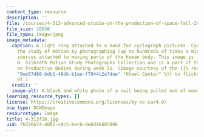 ```yaml
---
content_type: resource
description: ''
file: /courses/4-313-advanced-studio-on-the-production-of-space-fall-2016/7b3266744082c0c5becb4e6d46405806_4-313f16.jpg
file_size: 18038
file_type: image/jpeg
image_metadata:
  caption: A light ring attached to a hand for cyclograph pictures. Cyclography is
    the study of motion by photographing (up to hundreds of times a minute) light
    sources attached to moving parts of the human body. This image is from the Frank
    B. Gilbreth Motion Study Photographs Collection and is a part of the discussion
    on Productive Bodies during week 11. (Image courtesy of the {{% resource_link
    "9ee57d88-bdb1-46db-b1ee-f7944c2e7dae" "Kheel Center" %}} on flickr. License CC
    BY.)
  credit: ''
  image-alt: A black and white photo of a nail being pulled out of wood with a hammer.
learning_resource_types: []
license: https://creativecommons.org/licenses/by-nc-sa/4.0/
ocw_type: OCWImage
resourcetype: Image
title: 4-313f16.jpg
uid: 7b326674-4082-c0c5-becb-4e6d46405806
---
```

